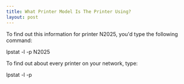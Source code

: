 ```yaml
---
title: What Printer Model Is The Printer Using?
layout: post
---
```


To find out this information for printer N2025, you'd type the following command: lpstat -l -p N2025To find out about every printer on your network, type: lpstat -l -p
